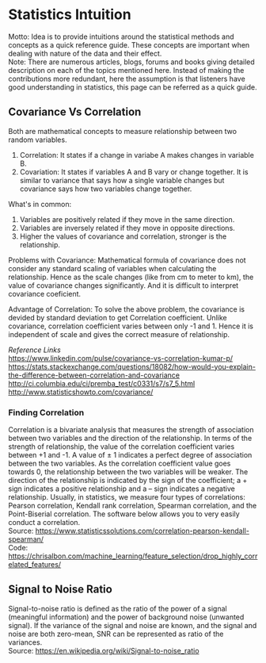 # Statistics Intuition #
Motto: Idea is to provide intuitions around the statistical methods and concepts as a quick reference guide. These concepts are important when dealing with nature of the data and their effect.  
Note: There are numerous articles, blogs, forums and books giving detailed description on each of the topics mentioned here. Instead of making the contributions more redundant, here the assumption is that listeners have good understanding in statistics, this page can be referred as a quick guide.  


## Covariance Vs Correlation ##
Both are mathematical concepts to measure relationship between two random variables.
1. Correlation:
It states if a change in variabe A makes changes in variable B.
2. Covariation:
It states if variables A and B vary or change together. It is similar to variance that says how a single variable changes but covariance says how two variables change together.


What's in common:
1. Variables are positively related if they move in the same direction.
2. Variables are inversely related if they move in opposite directions.
3. Higher the values of covariance and correlation, stronger is the relationship.

Problems with Covariance:
Mathematical formula of covariance does not consider any standard scaling of variables when calculating the relationship. Hence as the scale changes (like from cm to meter to km), the value of covariance changes significantly. And it is difficult to interpret covariance coeficient.

Advantage of Correlation:
To solve the above problem, the covariance is devided by standard deviation to get Correlation coefficient. Unlike covariance, correlation coefficient varies between only -1 and 1. Hence it is independent of scale and gives the correct measure of relationship.

*Reference Links*  
https://www.linkedin.com/pulse/covariance-vs-correlation-kumar-p/  
https://stats.stackexchange.com/questions/18082/how-would-you-explain-the-difference-between-correlation-and-covariance  
http://ci.columbia.edu/ci/premba_test/c0331/s7/s7_5.html  
http://www.statisticshowto.com/covariance/  

### Finding Correlation ###
Correlation is a bivariate analysis that measures the strength of association between two variables and the direction of the relationship.  In terms of the strength of relationship, the value of the correlation coefficient varies between +1 and -1.  A value of ± 1 indicates a perfect degree of association between the two variables.  As the correlation coefficient value goes towards 0, the relationship between the two variables will be weaker.  The direction of the relationship is indicated by the sign of the coefficient; a + sign indicates a positive relationship and a – sign indicates a negative relationship. Usually, in statistics, we measure four types of correlations: Pearson correlation, Kendall rank correlation, Spearman correlation, and the Point-Biserial correlation.  The software below allows you to very easily conduct a correlation.  
Source: https://www.statisticssolutions.com/correlation-pearson-kendall-spearman/  
Code: https://chrisalbon.com/machine_learning/feature_selection/drop_highly_correlated_features/  

## Signal to Noise Ratio ##
Signal-to-noise ratio is defined as the ratio of the power of a signal (meaningful information) and the power of background noise (unwanted signal). If the variance of the signal and noise are known, and the signal and noise are both zero-mean, SNR can be represented as ratio of the variances.  
Source: https://en.wikipedia.org/wiki/Signal-to-noise_ratio  

